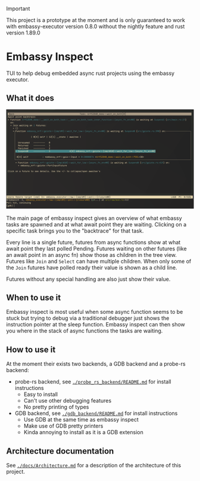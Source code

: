 > [!IMPORTANT]
> This project is a prototype at the moment and is only guaranteed to work with embassy-executor
> version 0.8.0 without the nightly feature and rust version 1.89.0

# Embassy Inspect
TUI to help debug embedded async rust projects using the embassy executor.

## What it does
![terminal showing a TUI inside GDB containing a tree view of the futururs of a task is waiting on](./docs/assets/FullView.png)

The main page of embassy inspect gives an overview of what embassy tasks are spawned and at what
await point they are waiting. Clicking on a specific task brings you to the "backtrace" for that
task.

Every line is a single future, futures from async functions show at what await point they last
polled Pending. Futures waiting on other futures (like an await point in an async fn) show those as
children in the tree view. Futures like `Join` and `Select` can have multiple children. When only
some of the `Join` futures have polled ready their value is shown as a child line.

Futures without any special handling are also just show their value.

## When to use it

Embassy inspect is most useful when some async function seems to be stuck but trying to debug via a
traditional debugger just shows the instruction pointer at the sleep function. Embassy inspect can
then show you where in the stack of async functions the tasks are waiting.

## How to use it
At the moment their exists two backends, a GDB backend and a probe-rs backend:

- probe-rs backend, see [`./probe_rs_backend/README.md`](./probe_rs_backend/README.md) for install instructions
  - Easy to install
  - Can't use other debugging features
  - No pretty printing of types
- GDB backend, see [`./gdb_backend/README.md`](./gdb_backend/README.md) for install instructions
  - Use GDB at the same time as embassy inspect
  - Make use of GDB pretty printers
  - Kinda annoying to install as it is a GDB extension

## Architecture documentation
See [`./docs/Architecture.md`](./docs/Architecture.md) for a description of the
architecture of this project.


